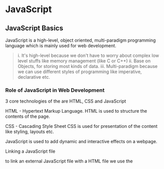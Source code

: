 # JavaScript

## JavaScript Basics

JavaScript is a high-level, object oriented, multi-paradigm programming language which is mainly used for web development.

> i. It's high-level because we don't have to worry about complex low level stuffs like memory management (like C or C++)
> ii. Base on Objects, for storing most kinds of data.
> iii. Multi-paradigm because we can use different styles of programming like imperative, declarative etc.

### Role of JavaScript in Web Development

3 core technologies of the are HTML, CSS and JavaScript

HTML - Hypertext Markup Language.
HTML is used to structure the contents of the page.

CSS - Cascading Style Sheet
CSS is used for presentation of the content like styling, layouts etc.

JavaScript is used to add dynamic and interactive effects on a webpage.

Linking a JavaScript file

to link an external JavaScript file with a HTML file we use the <script> tag

`<script scr="./index.js">`
